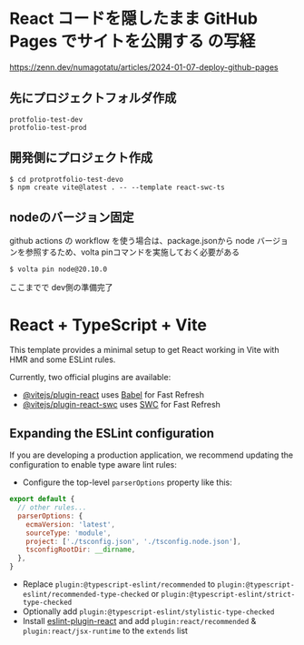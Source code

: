 # React コードを隠したまま GitHub Pages でサイトを公開する の写経
https://zenn.dev/numagotatu/articles/2024-01-07-deploy-github-pages


## 先にプロジェクトフォルダ作成
```
protfolio-test-dev
protfolio-test-prod
```

## 開発側にプロジェクト作成
```
$ cd protprotfolio-test-devo
$ npm create vite@latest . -- --template react-swc-ts
```

## nodeのバージョン固定
github actions の workflow を使う場合は、package.jsonから node バージョンを参照するため、volta pinコマンドを実施しておく必要がある
```
$ volta pin node@20.10.0
```

ここまでで dev側の準備完了


# React + TypeScript + Vite

This template provides a minimal setup to get React working in Vite with HMR and some ESLint rules.

Currently, two official plugins are available:

- [@vitejs/plugin-react](https://github.com/vitejs/vite-plugin-react/blob/main/packages/plugin-react/README.md) uses [Babel](https://babeljs.io/) for Fast Refresh
- [@vitejs/plugin-react-swc](https://github.com/vitejs/vite-plugin-react-swc) uses [SWC](https://swc.rs/) for Fast Refresh

## Expanding the ESLint configuration

If you are developing a production application, we recommend updating the configuration to enable type aware lint rules:

- Configure the top-level `parserOptions` property like this:

```js
export default {
  // other rules...
  parserOptions: {
    ecmaVersion: 'latest',
    sourceType: 'module',
    project: ['./tsconfig.json', './tsconfig.node.json'],
    tsconfigRootDir: __dirname,
  },
}
```

- Replace `plugin:@typescript-eslint/recommended` to `plugin:@typescript-eslint/recommended-type-checked` or `plugin:@typescript-eslint/strict-type-checked`
- Optionally add `plugin:@typescript-eslint/stylistic-type-checked`
- Install [eslint-plugin-react](https://github.com/jsx-eslint/eslint-plugin-react) and add `plugin:react/recommended` & `plugin:react/jsx-runtime` to the `extends` list
